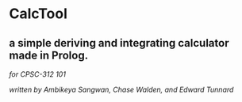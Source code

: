 # CalcTool

## a simple deriving and integrating calculator made in Prolog.

_for CPSC-312 101_

_written by Ambikeya Sangwan, Chase Walden, and Edward Tunnard_

